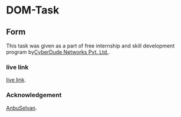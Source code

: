 # DOM-Task

 ## Form

This task was given as a part of free internship and skill development program by[CyberDude Networks Pvt. Ltd.](https://cyberdudenetworks.com).

### live link
[live link](https://gayathrihg.github.io/cyberdude-challenges/DOM-tasks/Task-01-Form/dist/).

### Acknowledgement

[AnbuSelvan](https://github.com/anburocky3).